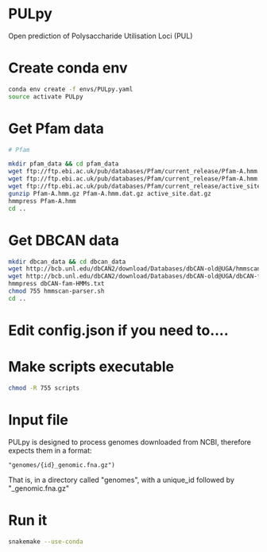 # PULpy
Open prediction of Polysaccharide Utilisation Loci (PUL)

# Create conda env
```sh
conda env create -f envs/PULpy.yaml
source activate PULpy
```

# Get Pfam data
```sh
# Pfam

mkdir pfam_data && cd pfam_data
wget ftp://ftp.ebi.ac.uk/pub/databases/Pfam/current_release/Pfam-A.hmm.gz
wget ftp://ftp.ebi.ac.uk/pub/databases/Pfam/current_release/Pfam-A.hmm.dat.gz
wget ftp://ftp.ebi.ac.uk/pub/databases/Pfam/current_release/active_site.dat.gz
gunzip Pfam-A.hmm.gz Pfam-A.hmm.dat.gz active_site.dat.gz
hmmpress Pfam-A.hmm
cd ..
```

# Get DBCAN data
```sh
mkdir dbcan_data && cd dbcan_data
wget http://bcb.unl.edu/dbCAN2/download/Databases/dbCAN-old@UGA/hmmscan-parser.sh
wget http://bcb.unl.edu/dbCAN2/download/Databases/dbCAN-old@UGA/dbCAN-fam-HMMs.txt
hmmpress dbCAN-fam-HMMs.txt
chmod 755 hmmscan-parser.sh
cd ..
```

# Edit config.json if you need to....

# Make scripts executable

```sh
chmod -R 755 scripts
```

# Input file

PULpy is designed to process genomes downloaded from NCBI, therefore expects them in a format:

```
"genomes/{id}_genomic.fna.gz")
```

That is, in a directory called "genomes", with a unique_id followed by "_genomic.fna.gz"

# Run it
```sh
snakemake --use-conda
```


